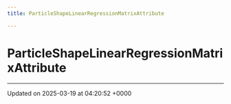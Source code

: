```yaml
---
title: ParticleShapeLinearRegressionMatrixAttribute

---
```


# ParticleShapeLinearRegressionMatrixAttribute





-------------------------------

Updated on 2025-03-19 at 04:20:52 +0000